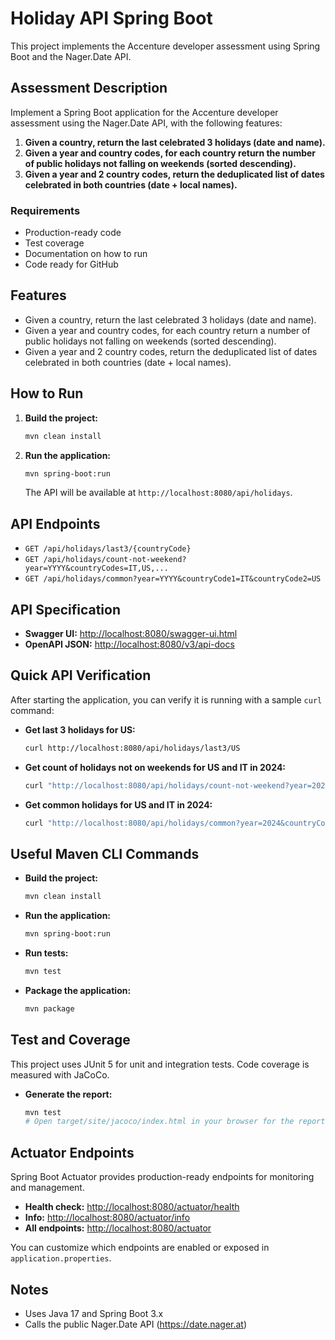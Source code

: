 # Holiday API Spring Boot

This project implements the Accenture developer assessment using Spring Boot and the Nager.Date API.

## Assessment Description

Implement a Spring Boot application for the Accenture developer assessment using the Nager.Date API, with the following features:

1. **Given a country, return the last celebrated 3 holidays (date and name).**
2. **Given a year and country codes, for each country return the number of public holidays not falling on weekends (sorted descending).**
3. **Given a year and 2 country codes, return the deduplicated list of dates celebrated in both countries (date + local names).**

### Requirements
- Production-ready code
- Test coverage
- Documentation on how to run
- Code ready for GitHub

## Features
- Given a country, return the last celebrated 3 holidays (date and name).
- Given a year and country codes, for each country return a number of public holidays not falling on weekends (sorted descending).
- Given a year and 2 country codes, return the deduplicated list of dates celebrated in both countries (date + local names).

## How to Run

1. **Build the project:**
   ```sh
   mvn clean install
   ```
2. **Run the application:**
   ```sh
   mvn spring-boot:run
   ```
   The API will be available at `http://localhost:8080/api/holidays`.

## API Endpoints

- `GET /api/holidays/last3/{countryCode}`
- `GET /api/holidays/count-not-weekend?year=YYYY&countryCodes=IT,US,...`
- `GET /api/holidays/common?year=YYYY&countryCode1=IT&countryCode2=US`

## API Specification

- **Swagger UI:** [http://localhost:8080/swagger-ui.html](http://localhost:8080/swagger-ui.html)
- **OpenAPI JSON:** [http://localhost:8080/v3/api-docs](http://localhost:8080/v3/api-docs)

## Quick API Verification

After starting the application, you can verify it is running with a sample `curl` command:

- **Get last 3 holidays for US:**
  ```sh
  curl http://localhost:8080/api/holidays/last3/US
  ```

- **Get count of holidays not on weekends for US and IT in 2024:**
  ```sh
  curl "http://localhost:8080/api/holidays/count-not-weekend?year=2024&countryCodes=US,IT"
  ```

- **Get common holidays for US and IT in 2024:**
  ```sh
  curl "http://localhost:8080/api/holidays/common?year=2024&countryCode1=US&countryCode2=IT"
  ```

## Useful Maven CLI Commands

- **Build the project:**
  ```sh
  mvn clean install
  ```
- **Run the application:**
  ```sh
  mvn spring-boot:run
  ```
- **Run tests:**
  ```sh
  mvn test
  ```
- **Package the application:**
  ```sh
  mvn package
  ```

## Test and Coverage

This project uses JUnit 5 for unit and integration tests. Code coverage is measured with JaCoCo.

- **Generate the report:**
  ```sh
  mvn test
  # Open target/site/jacoco/index.html in your browser for the report
  ```

## Actuator Endpoints

Spring Boot Actuator provides production-ready endpoints for monitoring and management.

- **Health check:** [http://localhost:8080/actuator/health](http://localhost:8080/actuator/health)
- **Info:** [http://localhost:8080/actuator/info](http://localhost:8080/actuator/info)
- **All endpoints:** [http://localhost:8080/actuator](http://localhost:8080/actuator)

You can customize which endpoints are enabled or exposed in `application.properties`.

## Notes
- Uses Java 17 and Spring Boot 3.x
- Calls the public Nager.Date API (https://date.nager.at)
